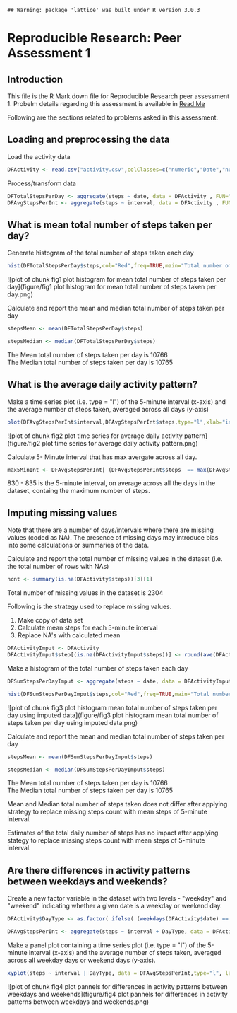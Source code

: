 
```
## Warning: package 'lattice' was built under R version 3.0.3
```


# Reproducible Research: Peer Assessment 1


## Introduction
This file is the R Mark down file for Reproducible Research peer assessment 1. Probelm details regarding this assessment is available in [Read Me]("https://github.com/vinaykk/RepData_PeerAssessment1/blob/master/README.md") 

Following are the sections related to problems asked in this assessment. 

## Loading and preprocessing the data

Load the activity data

```r
DFActivity <- read.csv("activity.csv",colClasses=c("numeric","Date","numeric"))
```
Process/transform data

```r
DFTotalStepsPerDay <- aggregate(steps ~ date, data = DFActivity , FUN="sum")
DFAvgStepsPerInt <- aggregate(steps ~ interval, data = DFActivity , FUN="mean")
```


## What is mean total number of steps taken per day?

Generate histogram of the total number of steps taken each day

```r
hist(DFTotalStepsPerDay$steps,col="Red",freq=TRUE,main="Total number of steps taken each day",xlab="Total Steps")
```

![plot of chunk fig1 plot histogram for mean total number of steps taken per day](figure/fig1 plot histogram for mean total number of steps taken per day.png) 

Calculate and report the mean and median total number of steps taken per day

```r
stepsMean <- mean(DFTotalStepsPerDay$steps)

stepsMedian <- median(DFTotalStepsPerDay$steps)
```

The Mean total number of steps taken per day is 10766    
The Median total number of steps taken per day is 10765

## What is the average daily activity pattern?

Make a time series plot (i.e. type = "l") of the 5-minute interval (x-axis) and the average number of steps taken, averaged across all days (y-axis)


```r
plot(DFAvgStepsPerInt$interval,DFAvgStepsPerInt$steps,type="l",xlab="interval",ylab="Avg Steps" ,main="Average Steps Taken per interval")
```

![plot of chunk fig2 plot time series for average daily activity pattern](figure/fig2 plot time series for average daily activity pattern.png) 

Calculate 5- Minute interval that has max avergate across all day. 

```r
max5MinInt <- DFAvgStepsPerInt[ (DFAvgStepsPerInt$steps  == max(DFAvgStepsPerInt$steps)),]$interval
```

830 - 835 is the 5-minute interval, on average across all the days in the dataset, containg the maximum number of steps.

## Imputing missing values
Note that there are a number of days/intervals where there are missing values (coded as NA). The presence of missing days may introduce bias into some calculations or summaries of the data.

Calculate and report the total number of missing values in the dataset (i.e. the total number of rows with NAs)


```r
ncnt <- summary(is.na(DFActivity$steps))[3][1]
```
Total number of missing values in the dataset is 2304

Following is the strategy used to replace missing values. 

1. Make copy of data set
2. Calculate mean steps for each  5-minute interval 
3. Replace NA's with calculated mean


```r
DFActivityImput <- DFActivity
DFActivityImput$step[(is.na(DFActivityImput$steps))] <- round(ave(DFActivityImput$steps, DFActivityImput$interval, FUN = function(x) mean(x, na.rm=T) )[(is.na(DFActivityImput$steps))])
```

Make a histogram of the total number of steps taken each day

```r
DFSumStepsPerDayImput <- aggregate(steps ~ date, data = DFActivityImput , FUN="sum")

hist(DFSumStepsPerDayImput$steps,col="Red",freq=TRUE,main="Total number of steps taken each day",xlab="Total Steps")
```

![plot of chunk fig3 plot histogram mean total number of steps taken per day using imputed data](figure/fig3 plot histogram mean total number of steps taken per day using imputed data.png) 

Calculate and report the mean and median total number of steps taken per day

```r
stepsMean <- mean(DFSumStepsPerDayImput$steps)

stepsMedian <- median(DFSumStepsPerDayImput$steps)
```

The Mean total number of steps taken per day is 10766  
The Median total number of steps taken per day is 10765

Mean and Median total number of steps taken does not differ after applying strategy to replace missing steps count with mean steps of 5-minute interval.

Estimates of the total daily number of steps has no impact after applying stategy to replace missing steps count with mean steps of 5-minute interval. 


## Are there differences in activity patterns between weekdays and weekends?

Create a new factor variable in the dataset with two levels - "weekday" and "weekend" indicating whether a given date is a weekday or weekend day.


```r
DFActivity$DayType <- as.factor( ifelse( (weekdays(DFActivity$date) == "Sunday" | weekdays(DFActivity$date) == "Saturday"),"weekday","weekend" ))

DFAvgStepsPerInt <- aggregate(steps ~ interval + DayType, data = DFActivity , FUN="mean")
```

Make a panel plot containing a time series plot (i.e. type = "l") of the 5-minute interval (x-axis) and the average number of steps taken, averaged across all weekday days or weekend days (y-axis). 


```r
xyplot(steps ~ interval | DayType, data = DFAvgStepsPerInt,type="l", layout = c(1,2), ylab="Number of Steps", xlab="Interval" )
```

![plot of chunk fig4 plot pannels for differences in activity patterns between weekdays and weekends](figure/fig4 plot pannels for differences in activity patterns between weekdays and weekends.png) 

